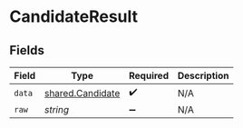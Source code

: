 # CandidateResult


## Fields

| Field                                                       | Type                                                        | Required                                                    | Description                                                 |
| ----------------------------------------------------------- | ----------------------------------------------------------- | ----------------------------------------------------------- | ----------------------------------------------------------- |
| `data`                                                      | [shared.Candidate](../../../sdk/models/shared/candidate.md) | :heavy_check_mark:                                          | N/A                                                         |
| `raw`                                                       | *string*                                                    | :heavy_minus_sign:                                          | N/A                                                         |
